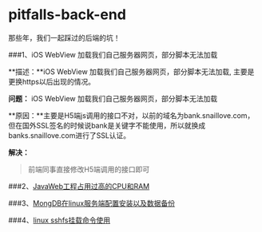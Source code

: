 # pitfalls-back-end
那些年，我们一起踩过的后端的坑！

###1、iOS WebView 加载我们自己服务器网页，部分脚本无法加载

**描述：**iOS WebView 加载我们自己服务器网页，部分脚本无法加载, 主要是更换https以后出现的情况。   

**问题：** iOS WebView 加载我们自己服务器网页，部分脚本无法加载

**原因：**主要是H5端js调用的接口不对，以前的域名为bank.snaillove.com，但在国外SSL签名的时候说bank是关键字不能使用，所以就换成banks.snaillove.com进行了SSL认证。   

**解决：**   
>前端同事直接修改H5端调用的接口即可

###2、[JavaWeb工程占用过高的CPU和RAM](https://github.com/JauYang/pitfalls-back-end/blob/master/JauYang/JavaWeb%E5%B7%A5%E7%A8%8B%E5%8D%A0%E7%94%A8%E8%BF%87%E9%AB%98%E7%9A%84CPU%E5%92%8CRAM.md)

###3、[MongDB在linux服务端配置安装以及数据备份](https://github.com/xianglingchuan/pitfalls-back-end/blob/master/mongodb-install/mongodb%E5%9C%A8linux%E7%8E%AF%E5%A2%83%E4%B8%8B%E5%AE%89%E8%A3%85%E9%85%8D%E7%BD%AE.md)

###4、[linux sshfs挂载命令使用](https://github.com/xianglingchuan/pitfalls-back-end/blob/master/sshfs/sshfs%E6%8C%82%E8%BD%BD%E5%91%BD%E4%BB%A4%E4%BD%BF%E7%94%A8.md)
